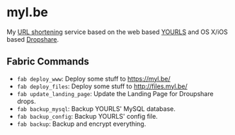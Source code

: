 # myl.be

My [URL shortening](https://en.wikipedia.org/wiki/URL_shortening) service based on the web based [YOURLS](http://yourls.org/) and OS X/iOS based [Dropshare](https://getdropsha.re/).

## Fabric Commands

* `fab deploy_www`: Deploy some stuff to <https://myl.be/>
* `fab deploy_files`: Deploy some stuff to <http://files.myl.be/>
* `fab update_landing_page`: Update the Landing Page for Droupshare drops.
* `fab backup_mysql`: Backup YOURLS' MySQL database.
* `fab backup_config`: Backup YOURLS' config file.
* `fab backup`: Backup and encrypt everything.